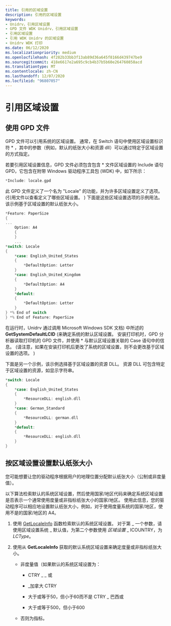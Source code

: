```yaml
---
title: 引用的区域设置
description: 引用的区域设置
keywords:
- Unidrv，引用区域设置
- GPD 文件 WDK Unidrv，引用区域设置
- 引用区域设置
- 引用 WDK Unidrv 的区域设置
- Unidrv WDK 打印
ms.date: 06/12/2020
ms.localizationpriority: medium
ms.openlocfilehash: 4f282b33bb3f13ab89d36a645f8166d439747be9
ms.sourcegitcommit: 418e6617e2a695c9cb4b37b5b60e264760858acd
ms.translationtype: MT
ms.contentlocale: zh-CN
ms.lasthandoff: 12/07/2020
ms.locfileid: "96807057"
---
```

# <a name="referencing-locales"></a>引用区域设置

## <a name="using-gpd-files"></a>使用 GPD 文件

GPD 文件可以引用系统的区域设置。 通常，在 Switch 语句中使用区域设置标识符 \* ，其中的参数（例如，默认的纸张大小和资源 dll）可以通过特定于区域设置的方式指定。

若要引用区域设置信息，GPD 文件必须包含包含 \* 文件区域设置的 Include 语句 GPD，它包含在附带 Windows 驱动程序工具包 (WDK) 中，如下所示：

```cpp
*Include: locale.gpd
```

此 GPD 文件定义了一个名为 "Locale" 的功能，并为许多区域设置定义了选项。  (引用文件以查看定义了哪些区域设置。 ) 下面是这些区域设置选项的示例用法。 该示例基于区域设置的默认纸张大小。

```cpp
*Feature: PaperSize
{
...
    Option: A4
    {
    }
    ...
*switch: Locale
{
    *case: English_United_States
    {
        *DefaultOption: Letter
    }
    *case: English_United_Kingdom
    {
        *DefaultOption: A4
    }
    *default:
    {
        *DefaultOption: Letter
    }
} *% End of switch
} *% End of Feature: PaperSize
```

在运行时，Unidrv 通过调用 Microsoft Windows SDK 文档) 中所述的 **GetSystemDefaultLCID** (来确定系统的默认区域设置。 安装打印机时，GPD 分析器读取打印机的 GPD 文件，并使用 \* 与默认区域设置关联的 Case 语句中的信息。  (请注意，如果在安装打印机后更改了系统的区域设置，则不会更改基于区域设置的选项。 ) 

下面是另一个示例，该示例选择基于区域设置的资源 DLL。 资源 DLL 可包含特定于区域设置的资源，如显示字符串。

```cpp
*switch: Locale
{
    *case: English_United_States
    {
        *ResourceDLL: english.dll
    }
    *case: German_Standard
    {
        *ResourceDLL: german.dll
    }
    *default:
    {
        *ResourceDLL: english.dll
    }
}
```

## <a name="setting-default-paper-size-by-locale"></a>按区域设置设置默认纸张大小

您可能想要让您的驱动程序根据用户的地理位置分配默认纸张大小（公制或非度量值）。

以下算法检索默认的系统区域设置，然后使用国家/地区代码来确定系统区域设置是否表示一个通常使用度量或非指标纸张大小的国家/地区。 使用此信息，您的驱动程序可以相应地设置默认纸张大小，例如，对于使用度量系统的国家/地区，使用不是的国家/地区的 A4。

1. 使用 [GetLocaleInfo](/previous-versions//ms776270(v=vs.85)) 函数检索默认的系统区域设置。 对于第 \_ 一个参数，请使用区域设置系统 \_ 默认值，为第二个参数使用 *区域设置* \_ ICOUNTRY，为 *LCType*。

1. 使用从 **GetLocaleInfo** 获取的默认系统区域设置来确定度量或非指标纸张大小。
    - 非度量值（如果默认的系统区域设置为：

        - CTRY \_ \_ 或

        - \_加拿大 CTRY

        - 大于或等于50，但小于60而不是 CTRY \_ 巴西或

        - 大于或等于500，但小于600

    - 否则为指标。
